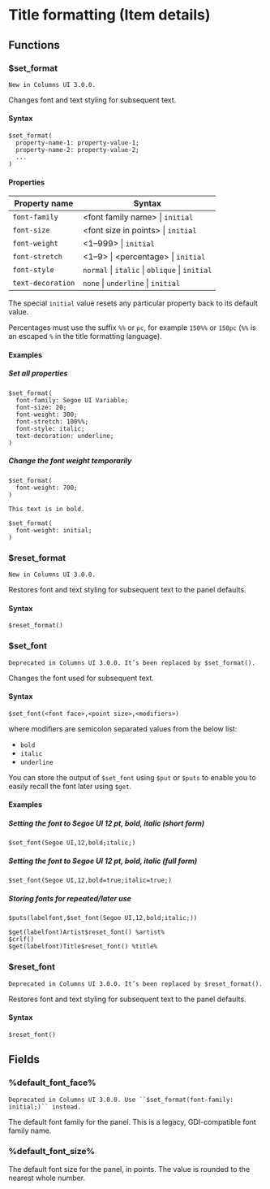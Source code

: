 # Title formatting (Item details)

## Functions

### \$set_format

```{note}
New in Columns UI 3.0.0.
```

Changes font and text styling for subsequent text.

#### Syntax

```
$set_format(
  property-name-1: property-value-1;
  property-name-2: property-value-2;
  ...
)
```

#### Properties

| Property name     | Syntax                                         |
| ----------------- | ---------------------------------------------- |
| `font-family`     | \<font family name> \| `initial`               |
| `font-size`       | \<font size in points> \| `initial`            |
| `font-weight`     | \<1–999> \| `initial`                          |
| `font-stretch`    | \<1–9> \| \<percentage> \| `initial`           |
| `font-style`      | `normal` \| `italic` \| `oblique` \| `initial` |
| `text-decoration` | `none` \| `underline` \| `initial`             |

The special `initial` value resets any particular property back to its default
value.

Percentages must use the suffix `%%` or `pc`, for example `150%%` or `150pc`
(`%%` is an escaped `%` in the title formatting language).

#### Examples

##### Set all properties

```
$set_format(
  font-family: Segoe UI Variable;
  font-size: 20;
  font-weight: 300;
  font-stretch: 100%%;
  font-style: italic;
  text-decoration: underline;
)
```

##### Change the font weight temporarily

```
$set_format(
  font-weight: 700;
)

This text is in bold.

$set_format(
  font-weight: initial;
)
```

### \$reset_format

```{note}
New in Columns UI 3.0.0.
```

Restores font and text styling for subsequent text to the panel defaults.

#### Syntax

```
$reset_format()
```

### \$set_font

```{warning}
Deprecated in Columns UI 3.0.0. It’s been replaced by $set_format().
```

Changes the font used for subsequent text.

#### Syntax

```
$set_font(<font face>,<point size>,<modifiers>)
```

where modifiers are semicolon separated values from the below list:

- `bold`
- `italic`
- `underline`

You can store the output of `$set_font` using `$put` or `$puts` to enable you to
easily recall the font later using `$get`.

#### Examples

##### Setting the font to Segoe UI 12 pt, bold, italic (short form)

```
$set_font(Segoe UI,12,bold;italic;)
```

##### Setting the font to Segoe UI 12 pt, bold, italic (full form)

```
$set_font(Segoe UI,12,bold=true;italic=true;)
```

##### Storing fonts for repeated/later use

```
$puts(labelfont,$set_font(Segoe UI,12,bold;italic;))

$get(labelfont)Artist$reset_font() %artist%
$crlf()
$get(labelfont)Title$reset_font() %title%
```

### \$reset_font

```{warning}
Deprecated in Columns UI 3.0.0. It’s been replaced by $reset_format().
```

Restores font and text styling for subsequent text to the panel defaults.

#### Syntax

```
$reset_font()
```

## Fields

### %default_font_face%

```{warning}
Deprecated in Columns UI 3.0.0. Use ``$set_format(font-family: initial;)`` instead.
```

The default font family for the panel. This is a legacy, GDI-compatible font
family name.

### %default_font_size%

The default font size for the panel, in points. The value is rounded to the
nearest whole number.
